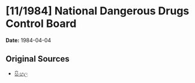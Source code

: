 # [11/1984] National Dangerous Drugs Control Board

**Date:** 1984-04-04

## Original Sources

- [සිංහල](https://documents.gov.lk/view/acts/1984/4/11-1984_S.pdf)
